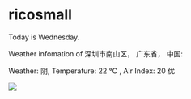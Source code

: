 # ricosmall

Today is Wednesday.

Weather infomation of 深圳市南山区， 广东省， 中国: 

Weather: 阴, Temperature: 22 ℃ , Air Index: 20 优

<img src="https://github-readme-stats.vercel.app/api?username=ricosmall&show_icons=true" />
